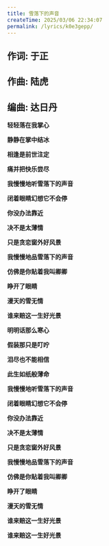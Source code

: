 ```yaml
---
title: 雪落下的声音
createTime: 2025/03/06 22:34:07
permalink: /lyrics/k0e3gepp/
---
```

## 作词: 于正

## 作曲: 陆虎

## 编曲: 达日丹

**轻轻落在我掌心**

**静静在掌中结冰**

**相逢是前世注定**

**痛并把快乐尝尽**

**我慢慢地听雪落下的声音**

**闭着眼睛幻想它不会停**

**你没办法靠近**

**决不是太薄情**

**只是贪恋窗外好风景**

**我慢慢地品雪落下的声音**

**仿佛是你贴着我叫卿卿**

**睁开了眼睛**

**漫天的雪无情**

**谁来赔这一生好光景**

**明明话那么寒心**

**假装那只是叮咛**

**泪尽也不能相信**

**此生如纸般薄命**

**我慢慢地听雪落下的声音**

**闭着眼睛幻想它不会停**

**你没办法靠近**

**决不是太薄情**

**只是贪恋窗外好风景**

**我慢慢地品雪落下的声音**

**仿佛是你贴着我叫卿卿**

**睁开了眼睛**

**漫天的雪无情**

**谁来赔这一生好光景**

**谁来赔这一生好光景**
